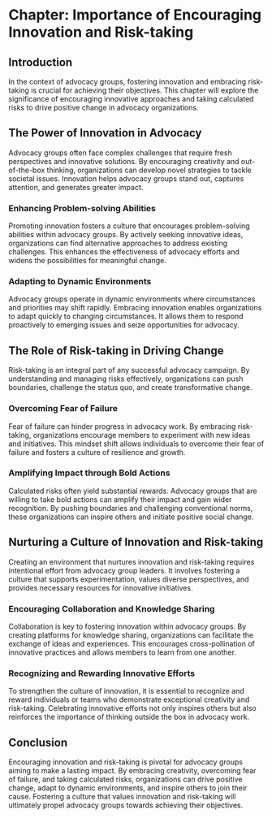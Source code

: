 Chapter: Importance of Encouraging Innovation and Risk-taking
=============================================================

Introduction
------------

In the context of advocacy groups, fostering innovation and embracing risk-taking is crucial for achieving their objectives. This chapter will explore the significance of encouraging innovative approaches and taking calculated risks to drive positive change in advocacy organizations.

The Power of Innovation in Advocacy
-----------------------------------

Advocacy groups often face complex challenges that require fresh perspectives and innovative solutions. By encouraging creativity and out-of-the-box thinking, organizations can develop novel strategies to tackle societal issues. Innovation helps advocacy groups stand out, captures attention, and generates greater impact.

### Enhancing Problem-solving Abilities

Promoting innovation fosters a culture that encourages problem-solving abilities within advocacy groups. By actively seeking innovative ideas, organizations can find alternative approaches to address existing challenges. This enhances the effectiveness of advocacy efforts and widens the possibilities for meaningful change.

### Adapting to Dynamic Environments

Advocacy groups operate in dynamic environments where circumstances and priorities may shift rapidly. Embracing innovation enables organizations to adapt quickly to changing circumstances. It allows them to respond proactively to emerging issues and seize opportunities for advocacy.

The Role of Risk-taking in Driving Change
-----------------------------------------

Risk-taking is an integral part of any successful advocacy campaign. By understanding and managing risks effectively, organizations can push boundaries, challenge the status quo, and create transformative change.

### Overcoming Fear of Failure

Fear of failure can hinder progress in advocacy work. By embracing risk-taking, organizations encourage members to experiment with new ideas and initiatives. This mindset shift allows individuals to overcome their fear of failure and fosters a culture of resilience and growth.

### Amplifying Impact through Bold Actions

Calculated risks often yield substantial rewards. Advocacy groups that are willing to take bold actions can amplify their impact and gain wider recognition. By pushing boundaries and challenging conventional norms, these organizations can inspire others and initiate positive social change.

Nurturing a Culture of Innovation and Risk-taking
-------------------------------------------------

Creating an environment that nurtures innovation and risk-taking requires intentional effort from advocacy group leaders. It involves fostering a culture that supports experimentation, values diverse perspectives, and provides necessary resources for innovative initiatives.

### Encouraging Collaboration and Knowledge Sharing

Collaboration is key to fostering innovation within advocacy groups. By creating platforms for knowledge sharing, organizations can facilitate the exchange of ideas and experiences. This encourages cross-pollination of innovative practices and allows members to learn from one another.

### Recognizing and Rewarding Innovative Efforts

To strengthen the culture of innovation, it is essential to recognize and reward individuals or teams who demonstrate exceptional creativity and risk-taking. Celebrating innovative efforts not only inspires others but also reinforces the importance of thinking outside the box in advocacy work.

Conclusion
----------

Encouraging innovation and risk-taking is pivotal for advocacy groups aiming to make a lasting impact. By embracing creativity, overcoming fear of failure, and taking calculated risks, organizations can drive positive change, adapt to dynamic environments, and inspire others to join their cause. Fostering a culture that values innovation and risk-taking will ultimately propel advocacy groups towards achieving their objectives.
